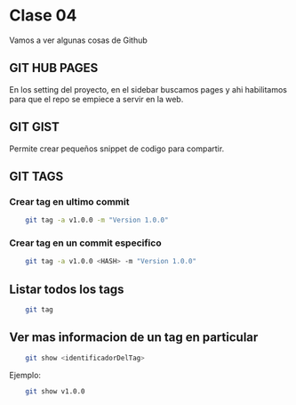 # Clase 04

Vamos a ver algunas cosas de Github

## GIT HUB PAGES
En los setting del proyecto, en el sidebar
buscamos pages y ahi habilitamos para que 
el repo se empiece a servir en la web.

## GIT GIST
Permite crear pequeños snippet de codigo para compartir.

## GIT TAGS
### Crear tag en ultimo commit

```sh
    git tag -a v1.0.0 -m "Version 1.0.0"
``` 
### Crear tag en un commit especifico
```sh
    git tag -a v1.0.0 <HASH> -m "Version 1.0.0"
``` 
## Listar todos los tags
```sh
    git tag
``` 
## Ver mas informacion de un tag en particular
```sh
    git show <identificadorDelTag>
``` 
Ejemplo:
```sh
    git show v1.0.0
```



